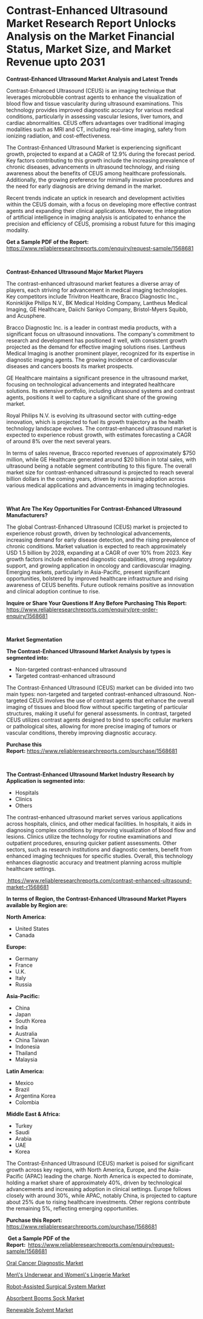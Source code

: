 <p><h1>Contrast-Enhanced Ultrasound Market Research Report Unlocks Analysis on the Market Financial Status, Market Size, and Market Revenue upto 2031</h1></p><p><strong>Contrast-Enhanced Ultrasound Market Analysis and Latest Trends</strong></p>
<p><p>Contrast-Enhanced Ultrasound (CEUS) is an imaging technique that leverages microbubble contrast agents to enhance the visualization of blood flow and tissue vascularity during ultrasound examinations. This technology provides improved diagnostic accuracy for various medical conditions, particularly in assessing vascular lesions, liver tumors, and cardiac abnormalities. CEUS offers advantages over traditional imaging modalities such as MRI and CT, including real-time imaging, safety from ionizing radiation, and cost-effectiveness.</p><p>The Contrast-Enhanced Ultrasound Market is experiencing significant growth, projected to expand at a CAGR of 12.9% during the forecast period. Key factors contributing to this growth include the increasing prevalence of chronic diseases, advancements in ultrasound technology, and rising awareness about the benefits of CEUS among healthcare professionals. Additionally, the growing preference for minimally invasive procedures and the need for early diagnosis are driving demand in the market.</p><p>Recent trends indicate an uptick in research and development activities within the CEUS domain, with a focus on developing more effective contrast agents and expanding their clinical applications. Moreover, the integration of artificial intelligence in imaging analysis is anticipated to enhance the precision and efficiency of CEUS, promising a robust future for this imaging modality.</p></p>
<p><strong>Get a Sample PDF of the Report:&nbsp;</strong> <a href="https://www.reliableresearchreports.com/enquiry/request-sample/1568681?utm_campaign=36&utm_medium=2&utm_source=Github&utm_content=ia&utm_term=28122024&utm_id=contrast-enhanced-ultrasound">https://www.reliableresearchreports.com/enquiry/request-sample/1568681</a></p>
<p>&nbsp;</p>
<p><strong>Contrast-Enhanced Ultrasound Major Market Players</strong></p>
<p><p>The contrast-enhanced ultrasound market features a diverse array of players, each striving for advancement in medical imaging technologies. Key competitors include Trivitron Healthcare, Bracco Diagnostic Inc., Koninklijke Philips N.V., BK Medical Holding Company, Lantheus Medical Imaging, GE Healthcare, Daiichi Sankyo Company, Bristol-Myers Squibb, and Acusphere.</p><p>Bracco Diagnostic Inc. is a leader in contrast media products, with a significant focus on ultrasound innovations. The company's commitment to research and development has positioned it well, with consistent growth projected as the demand for effective imaging solutions rises. Lantheus Medical Imaging is another prominent player, recognized for its expertise in diagnostic imaging agents. The growing incidence of cardiovascular diseases and cancers boosts its market prospects.</p><p>GE Healthcare maintains a significant presence in the ultrasound market, focusing on technological advancements and integrated healthcare solutions. Its extensive portfolio, including ultrasound systems and contrast agents, positions it well to capture a significant share of the growing market.</p><p>Royal Philips N.V. is evolving its ultrasound sector with cutting-edge innovation, which is projected to fuel its growth trajectory as the health technology landscape evolves. The contrast-enhanced ultrasound market is expected to experience robust growth, with estimates forecasting a CAGR of around 8% over the next several years.</p><p>In terms of sales revenue, Bracco reported revenues of approximately $750 million, while GE Healthcare generated around $20 billion in total sales, with ultrasound being a notable segment contributing to this figure. The overall market size for contrast-enhanced ultrasound is projected to reach several billion dollars in the coming years, driven by increasing adoption across various medical applications and advancements in imaging technologies.</p></p>
<p>&nbsp;</p>
<p><strong>What Are The Key Opportunities For Contrast-Enhanced Ultrasound Manufacturers?</strong></p>
<p><p>The global Contrast-Enhanced Ultrasound (CEUS) market is projected to experience robust growth, driven by technological advancements, increasing demand for early disease detection, and the rising prevalence of chronic conditions. Market valuation is expected to reach approximately USD 1.5 billion by 2028, expanding at a CAGR of over 10% from 2023. Key growth factors include enhanced diagnostic capabilities, strong regulatory support, and growing application in oncology and cardiovascular imaging. Emerging markets, particularly in Asia-Pacific, present significant opportunities, bolstered by improved healthcare infrastructure and rising awareness of CEUS benefits. Future outlook remains positive as innovation and clinical adoption continue to rise.</p></p>
<p><strong>Inquire or Share Your Questions If Any Before Purchasing This Report:</strong> <a href="https://www.reliableresearchreports.com/enquiry/pre-order-enquiry/1568681?utm_campaign=36&utm_medium=2&utm_source=Github&utm_content=ia&utm_term=28122024&utm_id=contrast-enhanced-ultrasound">https://www.reliableresearchreports.com/enquiry/pre-order-enquiry/1568681</a></p>
<p>&nbsp;</p>
<p><strong>Market Segmentation</strong></p>
<p><strong>The Contrast-Enhanced Ultrasound Market Analysis by types is segmented into:</strong></p>
<p><ul><li>Non-targeted contrast-enhanced ultrasound</li><li>Targeted contrast-enhanced ultrasound</li></ul></p>
<p><p>The Contrast-Enhanced Ultrasound (CEUS) market can be divided into two main types: non-targeted and targeted contrast-enhanced ultrasound. Non-targeted CEUS involves the use of contrast agents that enhance the overall imaging of tissues and blood flow without specific targeting of particular structures, making it useful for general assessments. In contrast, targeted CEUS utilizes contrast agents designed to bind to specific cellular markers or pathological sites, allowing for more precise imaging of tumors or vascular conditions, thereby improving diagnostic accuracy.</p></p>
<p><strong>Purchase this Report:&nbsp;</strong><a href="https://www.reliableresearchreports.com/purchase/1568681?utm_campaign=36&utm_medium=2&utm_source=Github&utm_content=ia&utm_term=28122024&utm_id=contrast-enhanced-ultrasound">https://www.reliableresearchreports.com/purchase/1568681</a></p>
<p>&nbsp;</p>
<p><strong>The Contrast-Enhanced Ultrasound Market Industry Research by Application is segmented into:</strong></p>
<p><ul><li>Hospitals</li><li>Clinics</li><li>Others</li></ul></p>
<p><p>The contrast-enhanced ultrasound market serves various applications across hospitals, clinics, and other medical facilities. In hospitals, it aids in diagnosing complex conditions by improving visualization of blood flow and lesions. Clinics utilize the technology for routine examinations and outpatient procedures, ensuring quicker patient assessments. Other sectors, such as research institutions and diagnostic centers, benefit from enhanced imaging techniques for specific studies. Overall, this technology enhances diagnostic accuracy and treatment planning across multiple healthcare settings.</p></p>
<p><a href="https://www.reliableresearchreports.com/contrast-enhanced-ultrasound-market-r1568681?utm_campaign=36&utm_medium=2&utm_source=Github&utm_content=ia&utm_term=28122024&utm_id=contrast-enhanced-ultrasound">&nbsp;https://www.reliableresearchreports.com/contrast-enhanced-ultrasound-market-r1568681</a></p>
<p><strong>In terms of Region, the Contrast-Enhanced Ultrasound Market Players available by Region are:</strong></p>
<p>
    <p> <strong> North America: </strong>
        <ul>
            <li>United States</li>
            <li>Canada</li>
        </ul>
        </p> 
    <p> <strong> Europe: </strong>
        <ul>
            <li>Germany</li>
            <li>France</li>
            <li>U.K.</li>
            <li>Italy</li>
            <li>Russia</li>
        </ul>
        </p> 
    <p> <strong> Asia-Pacific: </strong>
        <ul>
            <li>China</li>
            <li>Japan</li>
            <li>South Korea</li>
            <li>India</li>
            <li>Australia</li>
            <li>China Taiwan</li>
            <li>Indonesia</li>
            <li>Thailand</li>
            <li>Malaysia</li>
        </ul>
        </p> 
    <p> <strong> Latin America: </strong>
        <ul>
            <li>Mexico</li>
            <li>Brazil</li>
            <li>Argentina Korea</li>
            <li>Colombia</li>
        </ul>
        </p> 
    <p> <strong> Middle East & Africa: </strong>
        <ul>
            <li>Turkey</li>
            <li>Saudi</li>
            <li>Arabia</li>
            <li>UAE</li>
            <li>Korea</li>
        </ul>
    </p>
    </p>
<p><p>The Contrast-Enhanced Ultrasound (CEUS) market is poised for significant growth across key regions, with North America, Europe, and the Asia-Pacific (APAC) leading the charge. North America is expected to dominate, holding a market share of approximately 40%, driven by technological advancements and increasing adoption in clinical settings. Europe follows closely with around 30%, while APAC, notably China, is projected to capture about 25% due to rising healthcare investments. Other regions contribute the remaining 5%, reflecting emerging opportunities.</p></p>
<p><strong>Purchase this Report: </strong><a href="https://www.reliableresearchreports.com/purchase/1568681?utm_campaign=36&utm_medium=2&utm_source=Github&utm_content=ia&utm_term=28122024&utm_id=contrast-enhanced-ultrasound">https://www.reliableresearchreports.com/purchase/1568681</a></p>
<p>&nbsp;<strong>Get a Sample PDF of the Report:&nbsp;&nbsp;</strong><a href="https://www.reliableresearchreports.com/enquiry/request-sample/1568681?utm_campaign=36&utm_medium=2&utm_source=Github&utm_content=ia&utm_term=28122024&utm_id=contrast-enhanced-ultrasound">https://www.reliableresearchreports.com/enquiry/request-sample/1568681</a></p>
<p><strong></strong></p>
<p><p><a href="https://github.com/tasiahtahathorn/Market-Research-Report-List-1/blob/main/oral-cancer-diagnostic-market.md?utm_campaign=36&utm_medium=2&utm_source=Github&utm_content=ia&utm_term=28122024&utm_id=contrast-enhanced-ultrasound">Oral Cancer Diagnostic Market</a></p><p><a href="https://github.com/oslieselotte2192/Market-Research-Report-List-1/blob/main/mens-underwear-and-womens-lingerie-market.md?utm_campaign=36&utm_medium=2&utm_source=Github&utm_content=ia&utm_term=28122024&utm_id=contrast-enhanced-ultrasound">Men\'s Underwear and Women\'s Lingerie Market</a></p><p><a href="https://github.com/jeastefanowicz7816/Market-Research-Report-List-1/blob/main/robot-assisted-surgical-system-market.md?utm_campaign=36&utm_medium=2&utm_source=Github&utm_content=ia&utm_term=28122024&utm_id=contrast-enhanced-ultrasound">Robot-Assisted Surgical System Market</a></p><p><a href="https://github.com/tona7vba/Market-Research-Report-List-1/blob/main/absorbent-booms-sock-market.md?utm_campaign=36&utm_medium=2&utm_source=Github&utm_content=ia&utm_term=28122024&utm_id=contrast-enhanced-ultrasound">Absorbent Booms Sock Market</a></p><p><a href="https://github.com/tambraunrue691969/Market-Research-Report-List-1/blob/main/renewable-solvent-market.md?utm_campaign=36&utm_medium=2&utm_source=Github&utm_content=ia&utm_term=28122024&utm_id=contrast-enhanced-ultrasound">Renewable Solvent Market</a></p></p>